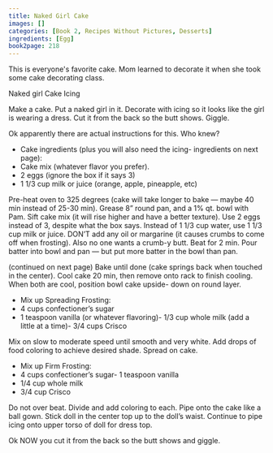 ```yaml
---
title: Naked Girl Cake
images: []
categories: [Book 2, Recipes Without Pictures, Desserts]
ingredients: [Egg]
book2page: 218
---
```


This is everyone's favorite cake. Mom learned to decorate it when she took some cake decorating class. 

Naked girl Cake Icing 

Make a cake. Put a naked girl in it. Decorate with icing so it looks like the girl is wearing a dress. Cut it from the back so the butt shows. Giggle. 

Ok apparently there are actual instructions for this. Who knew? 

- Cake ingredients (plus you will also need the icing- ingredients on next page):
- Cake mix (whatever flavor you prefer).
- 2 eggs (ignore the box if it says 3)
- 1 1/3 cup milk or juice (orange, apple, pineapple, etc)

Pre-heat oven to 325 degrees (cake will take longer to bake — maybe 40 min instead of 25-30 min). Grease 8” round pan, and a 1% qt. bowl with Pam. Sift cake mix (it will rise higher and have a better texture). Use 2 eggs instead of 3, despite what the box says. Instead of 1 1/3 cup water, use 1 1/3 cup milk or juice. DON’T add any oil or margarine (it causes crumbs to come off when frosting). Also no one wants a crumb-y butt. Beat for 2 min. Pour batter into bowl and pan — but put more batter in the bowl than pan. 

(continued on next page)
Bake until done (cake springs back when touched in the center). Cool cake 20 min, then remove onto rack to finish cooling. When both are cool, position bowl cake upside- down on round layer. 

- Mix up Spreading Frosting:
- 4 cups confectioner’s sugar
- 1 teaspoon vanilla (or whatever flavoring)- 1/3 cup whole milk (add a little at a time)- 3/4 cups Crisco

Mix on slow to moderate speed until smooth and very white. Add drops of food coloring to achieve desired shade. Spread on cake. 

- Mix up Firm Frosting:
- 4 cups confectioner’s sugar- 1 teaspoon vanilla
- 1/4 cup whole milk
- 3/4 cup Crisco

Do not over beat. Divide and add coloring to each. Pipe onto the cake like a ball gown. Stick doll in the center top up to the doll’s waist. Continue to pipe icing onto upper torso of doll for dress top. 

Ok NOW you cut it from the back so the butt shows and giggle.